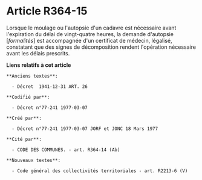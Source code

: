 # Article R364-15

Lorsque le moulage ou l'autopsie d'un cadavre est nécessaire avant l'expiration du délai de vingt-quatre heures, la demande
d'autopsie [*formalités*] est accompagnée d'un certificat de médecin, légalisé, constatant que des signes de décomposition
rendent l'opération nécessaire avant les délais prescrits.

**Liens relatifs à cet article**

	**Anciens textes**:

	  - Décret  1941-12-31 ART. 26

	**Codifié par**:

	  - Décret n°77-241 1977-03-07

	**Créé par**:

	  - Décret n°77-241 1977-03-07 JORF et JONC 18 Mars 1977

	**Cité par**:

	  - CODE DES COMMUNES. - art. R364-14 (Ab)

	**Nouveaux textes**:

	  - Code général des collectivités territoriales - art. R2213-6 (V)
